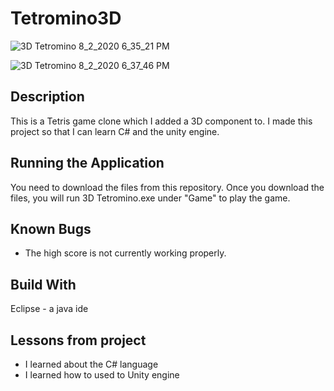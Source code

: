 # Tetromino3D

![3D Tetromino 8_2_2020 6_35_21 PM](https://user-images.githubusercontent.com/37048222/89134977-7d23ec80-d4ef-11ea-8b1c-b3c0608fb01c.png)

![3D Tetromino 8_2_2020 6_37_46 PM](https://user-images.githubusercontent.com/37048222/89134975-785f3880-d4ef-11ea-91d4-36782852eefb.png)

## Description

This is a Tetris game clone which I added a 3D component to. I made this project so
that I can learn C# and the unity engine.


## Running the Application

You need to download the files from this repository. Once you download the files, you
will run 3D Tetromino.exe under "Game" to play the game.

## Known Bugs
- The high score is not currently working properly.

## Build With
Eclipse - a java ide

## Lessons from project

- I learned about the C# language 
- I learned how to used to Unity engine
